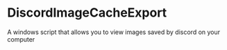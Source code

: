 # DiscordImageCacheExport
A windows script that allows you to view images saved by discord on your computer
